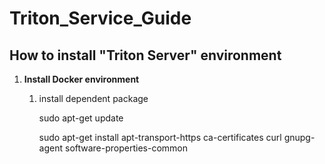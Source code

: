 # Triton_Service_Guide
## How to install "Triton Server" environment
1. **Install Docker environment**
	1. install dependent package

		sudo apt-get update

		sudo apt-get install apt-transport-https ca-certificates curl gnupg-agent software-properties-common
